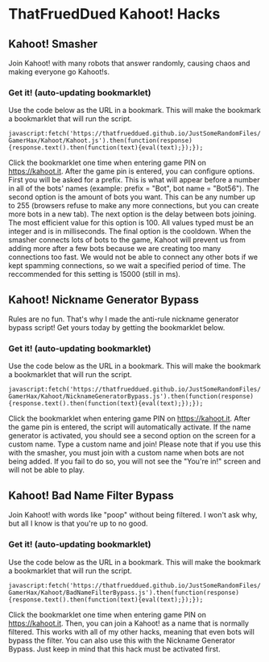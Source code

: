 # ThatFruedDued Kahoot! Hacks

## Kahoot! Smasher

Join Kahoot! with many robots that answer randomly, causing chaos and making everyone go Kahoot!s.

### Get it! (auto-updating bookmarklet)

Use the code below as the URL in a bookmark. This will make the bookmark a bookmarklet that will run the script.

`javascript:fetch('https://thatfrueddued.github.io/JustSomeRandomFiles/GamerHax/Kahoot/Kahoot.js').then(function(response){response.text().then(function(text){eval(text);});});`

Click the bookmarklet one time when entering game PIN on https://kahoot.it. After the game pin is entered, you can configure options. First you will be asked for a prefix. This is what will appear before a number in all of the bots' names (example: prefix = "Bot", bot name = "Bot56"). The second option is the amount of bots you want. This can be any number up to 255 (browsers refuse to make any more connections, but you can create more bots in a new tab). The next option is the delay between bots joining. The most efficient value for this option is 100. All values typed must be an integer and is in milliseconds. The final option is the cooldown. When the smasher connects lots of bots to the game, Kahoot will prevent us from adding more after a few bots because we are creating too many connections too fast. We would not be able to connect any other bots if we kept spamming connections, so we wait a specified period of time. The reccommended for this setting is 15000 (still in ms).

## Kahoot! Nickname Generator Bypass

Rules are no fun. That's why I made the anti-rule nickname generator bypass script! Get yours today by getting the bookmarklet below.

### Get it! (auto-updating bookmarklet)

Use the code below as the URL in a bookmark. This will make the bookmark a bookmarklet that will run the script.

`javascript:fetch('https://thatfrueddued.github.io/JustSomeRandomFiles/GamerHax/Kahoot/NicknameGeneratorBypass.js').then(function(response){response.text().then(function(text){eval(text);});});`

Click the bookmarklet when entering game PIN on https://kahoot.it. After the game pin is entered, the script will automatically activate. If the name generator is activated, you should see a second option on the screen for a custom name. Type a custom name and join! Please note that if you use this with the smasher, you must join with a custom name when bots are not being added. If you fail to do so, you will not see the "You're in!" screen and will not be able to play.

## Kahoot! Bad Name Filter Bypass

Join Kahoot! with words like "poop" without being filtered. I won't ask why, but all I know is that you're up to no good.

### Get it! (auto-updating bookmarklet)

Use the code below as the URL in a bookmark. This will make the bookmark a bookmarklet that will run the script.

`javascript:fetch('https://thatfrueddued.github.io/JustSomeRandomFiles/GamerHax/Kahoot/BadNameFilterBypass.js').then(function(response){response.text().then(function(text){eval(text);});});`

Click the bookmarklet one time when entering game PIN on https://kahoot.it. Then, you can join a Kahoot! as a name that is normally filtered. This works with all of my other hacks, meaning that even bots will bypass the filter. You can also use this with the Nickname Generator Bypass. Just keep in mind that this hack must be activated first.
